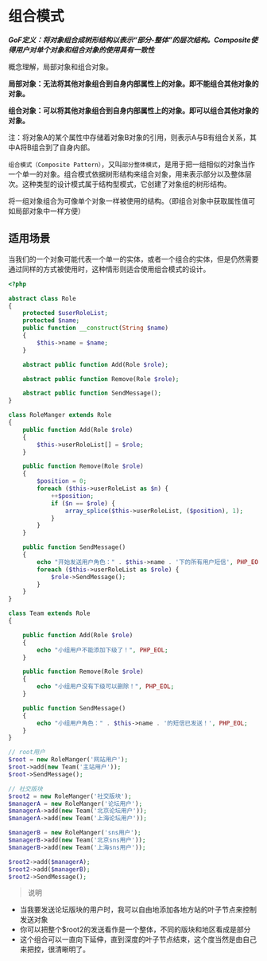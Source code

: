 # 组合模式

***GoF定义：将对象组合成树形结构以表示“部分-整体”的层次结构。Composite使得用户对单个对象和组合对象的使用具有一致性***

概念理解，局部对象和组合对象。

**局部对象：无法将其他对象组合到自身内部属性上的对象。即不能组合其他对象的对象。**

**组合对象：可以将其他对象组合到自身内部属性上的对象。即可以组合其他对象的对象。**

注：将对象A的某个属性中存储着对象B对象的引用，则表示A与B有组合关系，其中A将B组合到了自身内部。

```组合模式（Composite Pattern）```，又叫```部分整体模式```，是用于把一组相似的对象当作一个单一的对象。组合模式依据树形结构来组合对象，用来表示部分以及整体层次。这种类型的设计模式属于结构型模式，它创建了对象组的树形结构。

将一组对象组合为可像单个对象一样被使用的结构。（即组合对象中获取属性值可如局部对象中一样方便）

## 适用场景

当我们的一个对象可能代表一个单一的实体，或者一个组合的实体，但是仍然需要通过同样的方式被使用时，这种情形则适合使用组合模式的设计。

```php
<?php

abstract class Role
{
    protected $userRoleList;
    protected $name;
    public function __construct(String $name)
    {
        $this->name = $name;
    }

    abstract public function Add(Role $role);

    abstract public function Remove(Role $role);

    abstract public function SendMessage();
}

class RoleManger extends Role
{
    public function Add(Role $role)
    {
        $this->userRoleList[] = $role;
    }

    public function Remove(Role $role)
    {
        $position = 0;
        foreach ($this->userRoleList as $n) {
            ++$position;
            if ($n == $role) {
                array_splice($this->userRoleList, ($position), 1);
            }
        }
    }

    public function SendMessage()
    {
        echo "开始发送用户角色：" . $this->name . '下的所有用户短信', PHP_EOL;
        foreach ($this->userRoleList as $role) {
            $role->SendMessage();
        }
    }
}

class Team extends Role
{

    public function Add(Role $role)
    {
        echo "小组用户不能添加下级了！", PHP_EOL;
    }

    public function Remove(Role $role)
    {
        echo "小组用户没有下级可以删除！", PHP_EOL;
    }

    public function SendMessage()
    {
        echo "小组用户角色：" . $this->name . '的短信已发送！', PHP_EOL;
    }
}

// root用户
$root = new RoleManger('网站用户');
$root->add(new Team('主站用户'));
$root->SendMessage();

// 社交版块
$root2 = new RoleManger('社交版块');
$managerA = new RoleManger('论坛用户');
$managerA->add(new Team('北京论坛用户'));
$managerA->add(new Team('上海论坛用户'));

$managerB = new RoleManger('sns用户');
$managerB->add(new Team('北京sns用户'));
$managerB->add(new Team('上海sns用户'));

$root2->add($managerA);
$root2->add($managerB);
$root2->SendMessage();


```

> 说明

- 当我要发送论坛版块的用户时，我可以自由地添加各地方站的叶子节点来控制发送对象
- 你可以把整个$root2的发送看作是一个整体，不同的版块和地区看成是部分
- 这个组合可以一直向下延伸，直到深度的叶子节点结束，这个度当然是由自己来把控，很清晰明了。